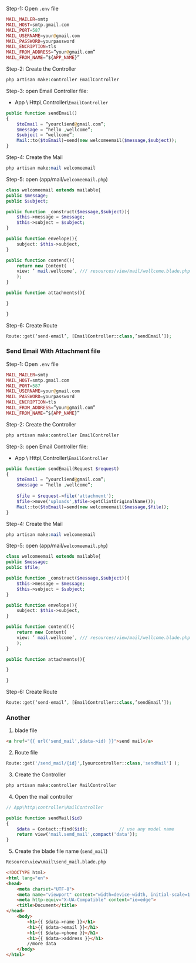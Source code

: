 Step-1: Open `.env` file

```php
MAIL_MAILER=smtp
MAIL_HOST=smtp.gmail.com
MAIL_PORT=587
MAIL_USERNAME=your@gmail.com
MAIL_PASSWORD=yourpassword
MAIL_ENCRIPTION=tls
MAIL_FROM_ADDRESS=”your@gmail.com”
MAIL_FROM_NAME=”${APP_NAME}”
```

Step-2:  Create the Controller

```php
php artisan make:controller EmailController
```

Step-3: open Email Controller file:
* App \\ Http\\ Controller\\`EmailController`

```php
public function sendEmail()
{
	$toEmail = “yourcliend@gmail.com”;
	$message = “hello ,wellcome”;
	$subject = “wellcome”;
	Mail::to($toEmail)→send(new welcomeemail($message,$subject));
}
```

Step-4: Create the Mail

```php
php artisan make:mail welcomeemail
```

Step-5: open (app/mail/`welcomeemail.php`)

```php
class welcomeemail extends mailable{
public $message;
public $subject;

public function _construct($message,$subject)){
	$this->message = $message;
	$this->subject = $subject;
}

public function envelope(){
	subject: $this->subject,
}

public function contend(){
	return new Content(
	view: ’ mail.wellcome’, /// resources/view/mail/wellcome.blade.php
	);
}

public function attachments(){

}

}
```

Step-6: Create Route

```php
Route::get(‘send-email’, [EmailController::class,’sendEmail’]);
```

### Send Email With Attachment file
Step-1: Open `.env` file

```php
MAIL_MAILER=smtp
MAIL_HOST=smtp.gmail.com
MAIL_PORT=587
MAIL_USERNAME=your@gmail.com
MAIL_PASSWORD=yourpassword
MAIL_ENCRIPTION=tls
MAIL_FROM_ADDRESS=”your@gmail.com”
MAIL_FROM_NAME=”${APP_NAME}”
```

Step-2:  Create the Controller

```php
php artisan make:controller EmailController
```

Step-3: open Email Controller file:
* App \\ Http\\ Controller\\`EmailController`

```php
public function sendEmail(Request $request)
{
	$toEmail = “yourcliend@gmail.com”;
	$message = “hello ,wellcome”;
	
	$file = $request->file('attachment');
	$file->move('uploads',$file->getClintOriginalName());
	Mail::to($toEmail)→send(new welcomeemail($message,$file));
}
```

Step-4: Create the Mail

```php
php artisan make:mail welcomeemail
```

Step-5: open (app/mail/`welcomeemail.php`)

```php
class welcomeemail extends mailable{
public $message;
public $file;

public function _construct($message,$subject)){
	$this->message = $message;
	$this->subject = $subject;
}

public function envelope(){
	subject: $this->subject,
}

public function contend(){
	return new Content(
	view: ’ mail.wellcome’, /// resources/view/mail/wellcome.blade.php
	);
}

public function attachments(){

}

}
```

Step-6: Create Route

```php
Route::get(‘send-email’, [EmailController::class,’sendEmail’]);
```


### Another
1. blade file

```html
<a href="{{ url('send_mail',$data->id) }}">send mail</a>
```

2. Route file

```php
Route::get('/send_mail/{id}',[yourcontroller::class,'sendMail'] );
```

3. Create the Controller

```php
php artisan make:controller MailController
```

4. Open the mail controller

```php
// App\http\controller\MailController

public function sendMail($id)
{
	$data = Contact::find($id);            // use any model name
	return view('mail.semd_mail',compact('data'));
}
```

5. Create the blade file name (`send_mail`)
```html
Resource\view\mail\send_mail.blade.php

<!DOCTYPE html>
<html lang="en">
<head>
    <meta charset="UTF-8">
    <meta name="viewport" content="width=device-width, initial-scale=1.0">
    <meta http-equiv="X-UA-Compatible" content="ie=edge">
    <title>Document</title>
</head>
	<body>
		<h1>{{ $data->name }}</h1>
		<h1>{{ $data->email }}</h1>
		<h1>{{ $data->phone }}</h1>
		<h1>{{ $data->address }}</h1>
		//more data
	</body>
</html>
```